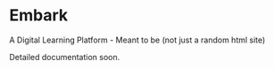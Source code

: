 # Embark
A Digital Learning Platform - Meant to be (not just a random html site)


Detailed documentation soon.
